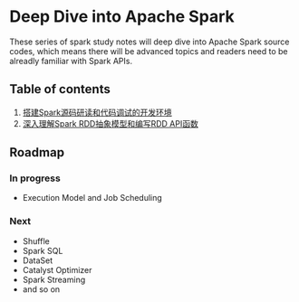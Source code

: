 # Deep Dive into Apache Spark 
These series of spark study notes will deep dive into Apache Spark source codes, which means there will be advanced topics and readers need to be alreadly familiar with Spark APIs.

## Table of contents
1. [搭建Spark源码研读和代码调试的开发环境](ide-setup.md)
2. [深入理解Spark RDD抽象模型和编写RDD API函数](rdd-abstraction.md)

## Roadmap
### In progress
* Execution Model and Job Scheduling

### Next
* Shuffle
* Spark SQL
* DataSet
* Catalyst Optimizer
* Spark Streaming
* and so on

